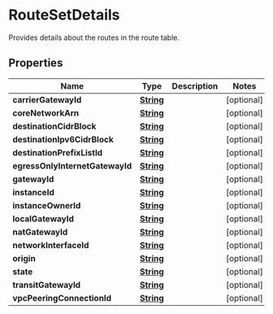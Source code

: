 

# RouteSetDetails

 Provides details about the routes in the route table. 

## Properties

| Name | Type | Description | Notes |
|------------ | ------------- | ------------- | -------------|
|**carrierGatewayId** | [**String**](String.md) |  |  [optional] |
|**coreNetworkArn** | [**String**](String.md) |  |  [optional] |
|**destinationCidrBlock** | [**String**](String.md) |  |  [optional] |
|**destinationIpv6CidrBlock** | [**String**](String.md) |  |  [optional] |
|**destinationPrefixListId** | [**String**](String.md) |  |  [optional] |
|**egressOnlyInternetGatewayId** | [**String**](String.md) |  |  [optional] |
|**gatewayId** | [**String**](String.md) |  |  [optional] |
|**instanceId** | [**String**](String.md) |  |  [optional] |
|**instanceOwnerId** | [**String**](String.md) |  |  [optional] |
|**localGatewayId** | [**String**](String.md) |  |  [optional] |
|**natGatewayId** | [**String**](String.md) |  |  [optional] |
|**networkInterfaceId** | [**String**](String.md) |  |  [optional] |
|**origin** | [**String**](String.md) |  |  [optional] |
|**state** | [**String**](String.md) |  |  [optional] |
|**transitGatewayId** | [**String**](String.md) |  |  [optional] |
|**vpcPeeringConnectionId** | [**String**](String.md) |  |  [optional] |



